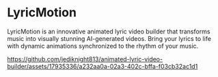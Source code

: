 # LyricMotion

LyricMotion is an innovative animated lyric video builder that transforms music into visually stunning AI-generated videos. 
Bring your lyrics to life with dynamic animations synchronized to the rhythm of your music.


https://github.com/jediknight813/animated-lyric-video-builder/assets/17935336/a232aa0a-02a3-402c-bffa-f03cb32ac1d1

